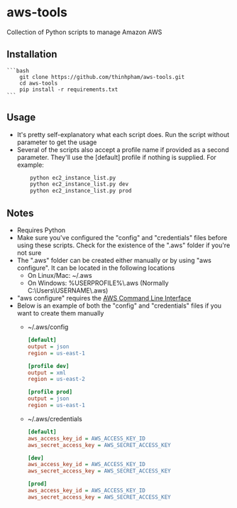 # aws-tools
Collection of Python scripts to manage Amazon AWS

## Installation
    ```bash
        git clone https://github.com/thinhpham/aws-tools.git
        cd aws-tools
        pip install -r requirements.txt
    ```

## Usage
* It's pretty self-explanatory what each script does. Run the script without parameter to get the usage
* Several of the scripts also accept a profile name if provided as a second parameter. They'll use the [default] profile if nothing is supplied. For example:
    ```bash
        python ec2_instance_list.py
        python ec2_instance_list.py dev
        python ec2_instance_list.py prod
    ```

## Notes
* Requires Python
* Make sure you've configured the "config" and "credentials" files before using these scripts. Check for the existence of the ".aws" folder if you're not sure
* The ".aws" folder can be created either manually or by using "aws configure". It can be located in the following locations
    * On Linux/Mac: ~/.aws
    * On Windows: %USERPROFILE%\\.aws (Normally C:\\Users\\USERNAME\\.aws)
* "aws configure" requires the [AWS Command Line Interface](https://aws.amazon.com/cli)
* Below is an example of both the "config" and "credentials" files if you want to create them manually
    * ~/.aws/config
        ```ini
        [default]
        output = json
        region = us-east-1
        
        [profile dev]
        output = xml
        region = us-east-2
        
        [profile prod]
        output = json
        region = us-east-1
        ```
        
    * ~/.aws/credentials
        ```ini
        [default]
        aws_access_key_id = AWS_ACCESS_KEY_ID
        aws_secret_access_key = AWS_SECRET_ACCESS_KEY

        [dev]
        aws_access_key_id = AWS_ACCESS_KEY_ID
        aws_secret_access_key = AWS_SECRET_ACCESS_KEY

        [prod]
        aws_access_key_id = AWS_ACCESS_KEY_ID
        aws_secret_access_key = AWS_SECRET_ACCESS_KEY
        ```
        
